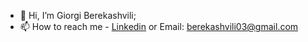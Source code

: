 - 👋 Hi, I’m Giorgi Berekashvili;
- 📫 How to reach me - [Linkedin](https://www.linkedin.com/in/giorgi-berekashvili-a5b74b223/) or Email: berekashvili03@gmail.com

<!---
bereka03/bereka03 is a ✨ special ✨ repository because its `README.md` (this file) appears on your GitHub profile.
You can click the Preview link to take a look at your changes.
--->
